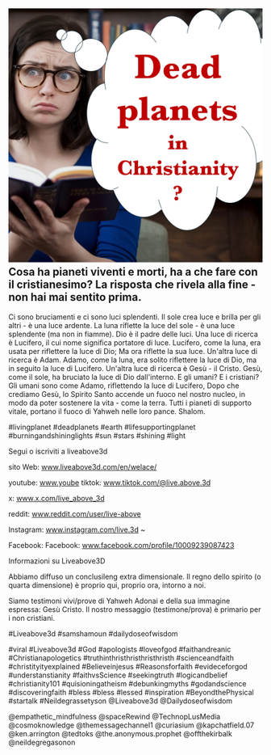 ![Video cover image](../cover.jpg)
Cosa ha pianeti viventi e morti, ha a che fare con il cristianesimo?
La risposta che rivela alla fine - non hai mai sentito prima.
---
Ci sono bruciamenti e ci sono luci splendenti.
Il sole crea luce e brilla per gli altri - è una luce ardente.
La luna riflette la luce del sole - è una luce splendente (ma non in fiamme).
Dio è il padre delle luci.
Una luce di ricerca è Lucifero, il cui nome significa portatore di luce.
Lucifero, come la luna, era usata per riflettere la luce di Dio; Ma ora riflette la sua luce.
Un'altra luce di ricerca è Adam.
Adamo, come la luna, era solito riflettere la luce di Dio, ma in seguito la luce di Lucifero.
Un'altra luce di ricerca è Gesù - il Cristo.
Gesù, come il sole, ha bruciato la luce di Dio dall'interno.
E gli umani? E i cristiani?
Gli umani sono come Adamo, riflettendo la luce di Lucifero,
Dopo che crediamo Gesù, lo Spirito Santo accende un fuoco nel nostro nucleo, in modo da poter sostenere la vita - come la terra.
Tutti i pianeti di supporto vitale, portano il fuoco di Yahweh nelle loro pance.
Shalom.


#livingplanet #deadplanets #earth #lifesupportingplanet #burningandshininglights #sun #stars #shining #light


Segui o iscriviti a liveabove3d

sito Web: www.liveabove3d.com/en/welace/

youtube: www.yoube tiktok: www.tiktok.com/@live.above.3d

x: www.x.com/live_above_3d

reddit: www.reddit.com/user/live-above

Instagram: www.instagram.com/live.3d ~

Facebook: Facebook: www.facebook.com/profile/10009239087423

Informazioni su Liveabove3D


Abbiamo diffuso un conclusileng extra dimensionale. Il regno dello spirito (o quarta dimensione) è proprio qui, proprio ora, intorno a noi.

Siamo testimoni vivi/prove di Yahweh Adonai e della sua immagine espressa: Gesù Cristo. Il nostro messaggio (testimone/prova) è primario per i non cristiani.

#Liveabove3d #samshamoun #dailydoseofwisdom

#viral #Liveabove3d #God #apologists #loveofgod #faithandreanic #Christianapologetics #truthinthristhristhristhristh #scienceandfaith #christityityexplained #Believeinjesus #Reasonsforfaith #evideceforgod #understanstianity #faithvsScience #seekingtruth #logicandbelief #christianity101 #quisioningatheism #debunkingmyths #godandscience #discoveringfaith #bless #bless #lessed #inspiration #BeyondthePhysical #startalk #Neildegrassetyson
@Liveabove3d @Dailydoseofwisdom

@empathetic_mindfulness @spaceRewind @TechnopLusMedia @cosmoknowledge @themessagechannel1 @curiasium @kapchatfield.07 @ken.arrington @tedtoks @the.anonymous.prophet @offthekirbalk @neildegregasonon








